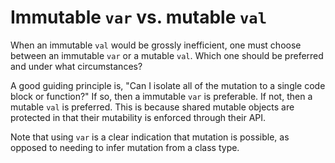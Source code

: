 # Immutable `var` vs. mutable `val`

When an immutable `val` would be grossly inefficient, one must choose between an immutable `var` or a mutable `val`. 
Which one should be preferred and under what circumstances?

A good guiding principle is, "Can I isolate all of the mutation to a single code block or function?" If so, then a
immutable `var` is preferable. If not, then a mutable `val` is preferred. This is because shared mutable objects are
protected in that their mutability is enforced through their API.

Note that using `var` is a clear indication that mutation is possible, as opposed to needing to infer mutation from a
class type.
